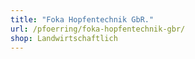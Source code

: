 ```yaml
---
title: "Foka Hopfentechnik GbR."
url: /pfoerring/foka-hopfentechnik-gbr/
shop: Landwirtschaftlich
---
```

